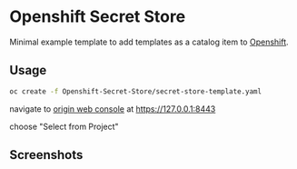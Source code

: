 # Openshift Secret Store

Minimal example template to add templates as a catalog item to [Openshift](https://github.com/openshift/origin).

## Usage

```sh
oc create -f Openshift-Secret-Store/secret-store-template.yaml
```

navigate to [origin web console](https://github.com/openshift/origin-web-console) at https://127.0.0.1:8443

choose "Select from Project"



## Screenshots

